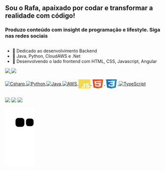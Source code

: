 ## Sou o Rafa, apaixado por codar e transformar a realidade com código!

### Produzo conteúdo com insight de programação e lifestyle. Siga nas redes sociais

##

- 🔭 Dedicado ao desenvolvimento Backend
- 🌱 Java, Python, CloudAWS e .Net
- 🤔 Desenvolvendo o lado frontend com HTML, CSS, Javascript, Angular

<div>
  <a href="https://github.com/rafaelmegda">
  <img height="180em" src="https://github-readme-stats.vercel.app/api?username=rafaelmegda&show_icons=true&theme=dracula&include_all_commits=true&count_private=true"/>
  <img height="180em" src="https://github-readme-stats.vercel.app/api/top-langs/?username=rafaelmegda&layout=compact&langs_count=7&theme=dracula"/>
</div>

<div style="display: inline_block"><br>
  <img align="center" alt="Csharp" height="30" width="40" src="https://cdn.jsdelivr.net/gh/devicons/devicon/icons/csharp/csharp-original.svg">
  <img align="center" alt="Python" height="30" width="40" src="https://cdn.jsdelivr.net/gh/devicons/devicon/icons/python/python-original.svg" />
  <img align="center" alt="Java" height="30" width="40" src="https://cdn.jsdelivr.net/gh/devicons/devicon/icons/java/java-original.svg" />
  <img align="center" alt="AWS" height="30" width="40" src="[https://cdn.jsdelivr.net/gh/devicons/devicon/icons/amazonwebservices/amazonwebservices-original.svg](https://upload.wikimedia.org/wikipedia/commons/thumb/9/93/Amazon_Web_Services_Logo.svg/1280px-Amazon_Web_Services_Logo.svg.png" />
  <img align="center" alt="Js" height="30" width="40" src="https://raw.githubusercontent.com/devicons/devicon/master/icons/javascript/javascript-plain.svg">
  <img align="center" alt="HTML" height="30" width="40" src="https://raw.githubusercontent.com/devicons/devicon/master/icons/html5/html5-original.svg">
  <img align="center" alt="CSS" height="30" width="40" src="https://raw.githubusercontent.com/devicons/devicon/master/icons/css3/css3-original.svg">
  <img align="center" alt="TypeScript" height="30" width="40" src="https://cdn.jsdelivr.net/gh/devicons/devicon/icons/typescript/typescript-original.svg">
</div>
  
 ##
  
 <div> 
  <!--- 
  <a href="https://www.youtube.com/channel/colocarCanal" target="_blank"><img src="https://img.shields.io/badge/YouTube-FF0000?style=for-the-badge&logo=youtube&logoColor=white"      target="_blank"></a> 
  <a href="https://www.twitch.tv/rafaballerinii" target="_blank"><img src="https://img.shields.io/badge/Twitch-9146FF?style=for-the-badge&logo=twitch&logoColor=white"                target="_blank"></a>
  <a href="https://discord.gg/wagxzStdcR" target="_blank"><img src="https://img.shields.io/badge/Discord-7289DA?style=for-the-badge&logo=discord&logoColor=white"                      target="_blank"></a> 
---->
  <a href="https://instagram.com/megdarafael" target="_blank"><img src="https://img.shields.io/badge/-Instagram-%23E4405F?style=for-the-badge&logo=instagram&logoColor=white"         target="_blank"></a> 
  <a href = "mailto:rafaelmisidoro@gmail.com"><img src="https://img.shields.io/badge/-Gmail-%23333?style=for-the-badge&logo=gmail&logoColor=white" target="_blank"></a>
  <a href="https://www.linkedin.com/in/rafaelmegdaisidoro/" target="_blank"><img src="https://img.shields.io/badge/-LinkedIn-%230077B5?style=for-the-badge&logo=linkedin&logoColor=white" target="_blank"></a> 
 
  ![Snake animation](https://github.com/rafaelmegda/rafaelmegda/blob/output/github-contribution-grid-snake.svg)
 
</div>
